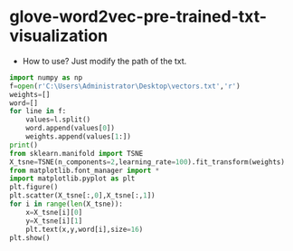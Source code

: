 # glove-word2vec-pre-trained-txt-visualization
* How to use? Just modify the path of the txt.  
```python
import numpy as np
f=open(r'C:\Users\Administrator\Desktop\vectors.txt','r')
weights=[]
word=[]
for line in f:
    values=l.split()
    word.append(values[0])
    weights.append(values[1:])
print()
from sklearn.manifold import TSNE
X_tsne=TSNE(n_components=2,learning_rate=100).fit_transform(weights)
from matplotlib.font_manager import *
import matplotlib.pyplot as plt
plt.figure()
plt.scatter(X_tsne[:,0],X_tsne[:,1])
for i in range(len(X_tsne)):
    x=X_tsne[i][0]
    y=X_tsne[i][1]
    plt.text(x,y,word[i],size=16)
plt.show()
```

